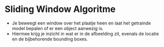 # Sliding Window Algoritme

- Je beweegt een window over het plaatje heen en laat het getrainde model bepalen of er een object aanwezig is.
- Hiermee krijg je inzicht in wat er in de afbeelding zit, evenals de locatie en de bijbehorende bounding boxes.